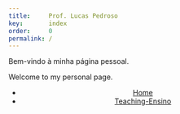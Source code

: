 ```yaml
---
title:     Prof. Lucas Pedroso
key:       index
order:     0
permalink: /
---
```

Bem-vindo à minha página pessoal.

Welcome to my personal page.

<header>
<div class="container">
<nav class="main-nav">
<ul>
<li><a href="/">Home</a></li>
<li><a href="/ensino">Teaching-Ensino</a></li>
</ul>
</nav>
</div>
</header>
